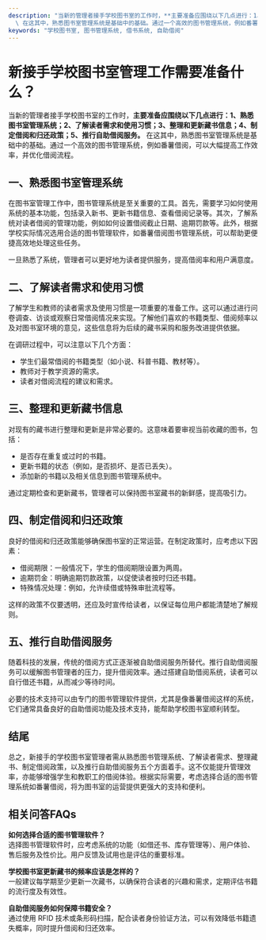 ```yaml
---
description: "当新的管理者接手学校图书室的工作时，**主要准备应围绕以下几点进行：1、熟悉图书室管理系统；2、了解读者需求和使用习惯；3、整理和更新藏书信息；4、制定借阅和归还政策；5、推行自助借阅服务。**\
  \ 在这其中，熟悉图书室管理系统是基础中的基础。通过一个高效的图书管理系统，例如番薯借阅，可以大幅提高工作效率，并优化借阅流程。"
keywords: "学校图书室, 图书管理系统, 借书系统, 自助借阅"
---
```

# 新接手学校图书室管理工作需要准备什么？

当新的管理者接手学校图书室的工作时，**主要准备应围绕以下几点进行：1、熟悉图书室管理系统；2、了解读者需求和使用习惯；3、整理和更新藏书信息；4、制定借阅和归还政策；5、推行自助借阅服务。** 在这其中，熟悉图书室管理系统是基础中的基础。通过一个高效的图书管理系统，例如番薯借阅，可以大幅提高工作效率，并优化借阅流程。

## 一、熟悉图书室管理系统

在图书室管理工作中，图书管理系统是至关重要的工具。首先，需要学习如何使用系统的基本功能，包括录入新书、更新书籍信息、查看借阅记录等。其次，了解系统对读者借阅的管理功能，例如如何设置借阅截止日期、逾期罚款等。此外，根据学校实际情况选用合适的图书管理软件，如番薯借阅图书管理系统，可以帮助更便捷高效地处理这些任务。

一旦熟悉了系统，管理者可以更好地为读者提供服务，提高借阅率和用户满意度。

## 二、了解读者需求和使用习惯

了解学生和教师的读者需求及使用习惯是一项重要的准备工作。这可以通过进行问卷调查、访谈或观察日常借阅情况来实现。了解他们喜欢的书籍类型、借阅频率以及对图书室环境的意见，这些信息将为后续的藏书采购和服务改进提供依据。

在调研过程中，可以注意以下几个方面：

- 学生们最常借阅的书籍类型（如小说、科普书籍、教材等）。
- 教师对于教学资源的需求。
- 读者对借阅流程的建议和需求。

## 三、整理和更新藏书信息

对现有的藏书进行整理和更新是非常必要的。这意味着要审视当前收藏的图书，包括：

- 是否存在重复或过时的书籍。
- 更新书籍的状态（例如，是否损坏、是否已丢失）。
- 添加新的书籍以及相关信息到图书管理系统中。

通过定期检查和更新藏书，管理者可以保持图书室藏书的新鲜感，提高吸引力。

## 四、制定借阅和归还政策

良好的借阅和归还政策能够确保图书室的正常运营。在制定政策时，应考虑以下因素：

- 借阅期限：一般情况下，学生的借阅期限设置为两周。
- 逾期罚金：明确逾期罚款政策，以促使读者按时归还书籍。
- 特殊情况处理：例如，允许续借或特殊审批流程等。

这样的政策不仅要透明，还应及时宣传给读者，以保证每位用户都能清楚地了解规则。

## 五、推行自助借阅服务

随着科技的发展，传统的借阅方式正逐渐被自助借阅服务所替代。推行自助借阅服务可以缓解图书管理者的压力，提升借阅效率。通过搭建自助借阅系统，读者可以自行借还书籍，从而减少等待时间。

必要的技术支持可以由专门的图书管理软件提供，尤其是像番薯借阅这样的系统，它们通常具备良好的自助借阅功能及技术支持，能帮助学校图书室顺利转型。

## 结尾

总之，新接手的学校图书室管理者需从熟悉图书管理系统、了解读者需求、整理藏书、制定借阅政策，以及推行自助借阅服务五个方面着手。这不仅能提升管理效率，亦能够增强学生和教职工的借阅体验。根据实际需要，考虑选择合适的图书管理系统如番薯借阅，将为图书室的运营提供更强大的支持和便利。

## 相关问答FAQs

**如何选择合适的图书管理软件？**  
选择图书管理软件时，应考虑系统的功能（如借还书、库存管理等）、用户体验、售后服务及性价比。用户反馈及试用也是评估的重要标准。

**学校图书室更新藏书的频率应该是怎样的？**  
一般建议每学期至少更新一次藏书，以确保符合读者的兴趣和需求，定期评估书籍的流行度及有效性。

**自助借阅服务如何保障书籍安全？**  
通过使用 RFID 技术或条形码扫描，配合读者身份验证方法，可以有效降低书籍遗失概率，同时提升借阅和归还效率。
